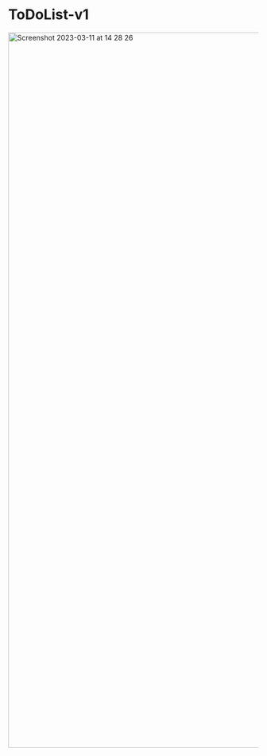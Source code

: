 # ToDoList-v1

<img width="1440" alt="Screenshot 2023-03-11 at 14 28 26" src="https://user-images.githubusercontent.com/125429515/224469123-8592eeb3-1226-477f-af3e-544129843c8a.png">
